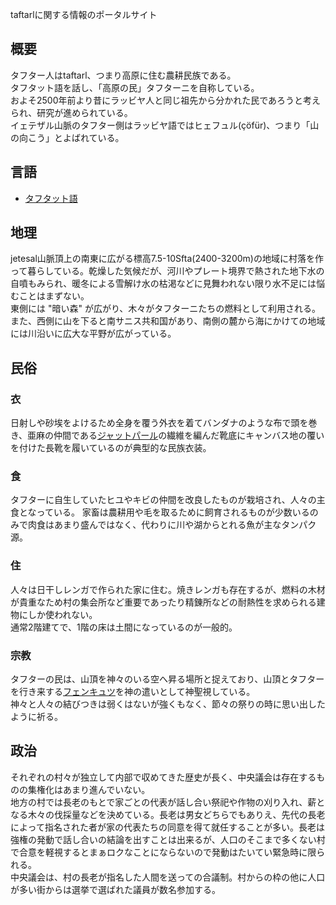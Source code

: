 taftarlに関する情報のポータルサイト

## 概要
タフター人はtaftarl、つまり高原に住む農耕民族である。  
タフタット語を話し、「高原の民」タフターニを自称している。  
およそ2500年前より昔にラッビヤ人と同じ祖先から分かれた民であろうと考えられ、研究が進められている。  
イェテザル山脈のタフター側はラッビヤ語ではヒェフュル(çöfür)、つまり「山の向こう」とよばれている。  

## 言語
- [タフタット語](taftat_lang.md)

## 地理
jetesal山脈頂上の南東に広がる標高7.5-10Sfta(2400-3200m)の地域に村落を作って暮らしている。乾燥した気候だが、河川やプレート境界で熱された地下水の自噴もみられ、暖冬による雪解け水の枯渇などに見舞われない限り水不足には悩むことはまずない。  
東側には "暗い森" が広がり、木々がタフターニたちの燃料として利用される。また、西側に山を下ると南サニス共和国があり、南側の麓から海にかけての地域には川沿いに広大な平野が広がっている。

## 民俗
### 衣
日射しや砂埃をよけるため全身を覆う外衣を着てバンダナのような布で頭を巻き、亜麻の仲間である[ジャットパール](taftat_creature.md#ジャットパール-zhatparl)の繊維を編んだ靴底にキャンバス地の覆いを付けた長靴を履いているのが典型的な民族衣装。

### 食
タフターに自生していたヒユやキビの仲間を改良したものが栽培され、人々の主食となっている。
家畜は農耕用や毛を取るために飼育されるものが少数いるのみで肉食はあまり盛んではなく、代わりに川や湖からとれる魚が主なタンパク源。

### 住
人々は日干しレンガで作られた家に住む。焼きレンガも存在するが、燃料の木材が貴重なため村の集会所など重要であったり精錬所などの耐熱性を求められる建物にしか使われない。  
通常2階建てで、1階の床は土間になっているのが一般的。

### 宗教
タフターの民は、山頂を神々のいる空へ昇る場所と捉えており、山頂とタフターを行き来する[フェンキュツ](taftat_creature.md#%E3%83%95%E3%82%A7%E3%83%B3%E3%82%AD%E3%83%A5%E3%83%84-fenkjyts)を神の遣いとして神聖視している。  
神々と人々の結びつきは弱くはないが強くもなく、節々の祭りの時に思い出したように祈る。  

## 政治
それぞれの村々が独立して内部で収めてきた歴史が長く、中央議会は存在するものの集権化はあまり進んでいない。  
地方の村では長老のもとで家ごとの代表が話し合い祭祀や作物の刈り入れ、薪となる木々の伐採量などを決めている。長老は男女どちらでもありえ、先代の長老によって指名された者が家の代表たちの同意を得て就任することが多い。長老は強権の発動で話し合いの結論を出すことは出来るが、人口のそこまで多くない村で合意を軽視するとまぁロクなことにならないので発動はたいてい緊急時に限られる。  
中央議会は、村の長老が指名した人間を送っての合議制。村からの枠の他に人口が多い街からは選挙で選ばれた議員が数名参加する。  
